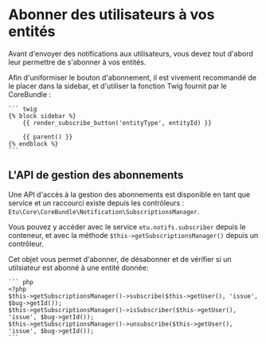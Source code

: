 
Abonner des utilisateurs à vos entités
======================================

Avant d'envoyer des notifications aux utilisateurs, vous devez tout d'abord
leur permettre de s'abonner à vos entités.

Afin d'uniformiser le bouton d'abonnement, il est vivement recommandé de le
placer dans la sidebar, et d'utiliser la fonction Twig fournit par le
CoreBundle :

	``` twig
	{% block sidebar %}
    	{{ render_subscribe_button('entityType', entityId) }}

    	{{ parent() }}
    {% endblock %}
    ```


L'API de gestion des abonnements
--------------------------------

Une API d'accès à la gestion des abonnements est disponible en tant que service
et un raccourci existe depuis les contrôleurs :
`Etu\Core\CoreBundle\Notification\SubscriptionsManager`.

Vous pouvez y accéder avec le service `etu.notifs.subscriber` depuis le conteneur,
et avec la méthode `$this->getSubscriptionsManager()` depuis un contrôleur.

Cet objet vous permet d'abonner, de désabonner et de vérifier si un utilsiateur
est abonné à une entité donnée:

	``` php
	<?php
	$this->getSubscriptionsManager()->subscribe($this->getUser(), 'issue', $bug->getId());
	$this->getSubscriptionsManager()->isSubscriber($this->getUser(), 'issue', $bug->getId());
	$this->getSubscriptionsManager()->unsubscribe($this->getUser(), 'issue', $bug->getId());
	```
